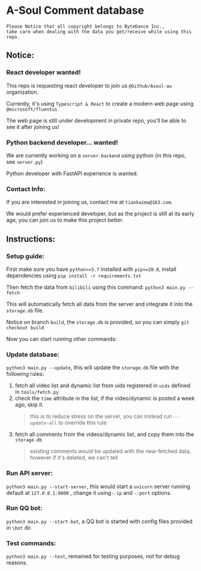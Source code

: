 # A-Soul Comment database

```text
Please Notice that all copyright belongs to ByteDance Inc.,
take care when dealing with the data you get/receive while using this repo. 
```

## Notice:

### React developer wanted!

This repo is requesting react developer to join us `@Github/Asoul-au` organization.

Currently, it's using `Typescript & React` to create a modern web page using `@microsoft/fluentui`

The web page is still under development in private repo, you'll be able to see it after joining us!

### Python backend developer... wanted!

We are currently working on a `server-backend` using python (in this repo, see `server.py`)

Python developer with FastAPI experience is wanted.

### Contact Info:

If you are interested in joining us, contact me at `tiankaima@163.com`.

We would prefer experienced developer, but as the project is still at its early age, you can join us to make this
project better.

## Instructions:

### Setup guide:

First make sure you have `python>=3.7` installed with `pip>=20.0`, install dependencies
using `pip install -r requirements.txt`

Then fetch the data from `bilibili` using this command: `python3 main.py --fetch`

This will automatically fetch all data from the server and integrate it into the `storage.db` file.

Notice on branch `build`, the `storage.db` is provided, so you can simply `git checkout build`

Now you can start running other commands:

### Update database:

`python3 main.py --update`, this will update the `storage.db` file with the following rules:

1. fetch all video list and dynamic list from uids registered in `uids` defined in `tools/fetch.py`
2. check the `time` attribute in the list, if the video/dynamic is posted a week ago, skip it.
   > this is to reduce stress on the server, you can instead run `--update-all` to override this rule
3. fetch all comments from the videos/dynamic list, and copy them into the `storage.db`
   > existing comments would be updated with the new-fetched data, however if it's deleted, we can't tell

### Run API server:

`python3 main.py --start-server`, this would start a `uvicorn` server running default at `127.0.0.1:8000`
, change it using`--ip` and `--port` options.

### Run QQ bot:

`python3 main.py --start-bot`, a QQ bot is started with config files provided in `\bot` dir.

### Test commands:

`python3 main.py --test`, remained for testing purposes, not for debug reasons.
